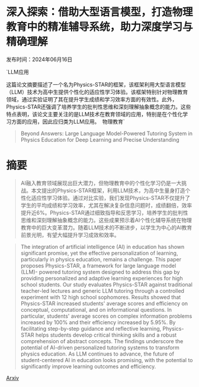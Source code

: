 # 深入探索：借助大型语言模型，打造物理教育中的精准辅导系统，助力深度学习与精确理解

发布时间：2024年06月16日

`LLM应用

这篇论文摘要描述了一个名为Physics-STAR的框架，该框架利用大型语言模型（LLM）技术为高中生提供个性化的适应性学习体验。该框架特别针对物理教育领域，通过实验证明了其在提升学生成绩和学习效率方面的有效性。此外，Physics-STAR还强调了培养学生的批判性思维和深刻理解抽象概念的能力。这些特点表明，该论文主要关注的是LLM技术在教育领域的应用，特别是在个性化学习方面的应用，因此应归类为LLM应用。` `物理教育`

> Beyond Answers: Large Language Model-Powered Tutoring System in Physics Education for Deep Learning and Precise Understanding

# 摘要

> AI融入教育领域展现出巨大潜力，但物理教育中的个性化学习仍是一大挑战。本文提出的Physics-STAR框架，利用LLM技术，为高中生量身打造个性化适应性学习体验。通过对比实验，我们发现Physics-STAR不仅提升了学生的平均成绩和学习效率，尤其在解决复杂信息问题时，成绩翻倍，效率提升近6%。Physics-STAR通过细致指导和反思学习，培养学生的批判性思维和深刻理解抽象概念的能力。这些成果预示着AI个性化辅导系统在物理教育中的巨大变革潜力。随着LLM技术的不断进步，以学生为中心的AI教育前景光明，有望大幅提升学习成效和效率。

> The integration of artificial intelligence (AI) in education has shown significant promise, yet the effective personalization of learning, particularly in physics education, remains a challenge. This paper proposes Physics-STAR, a framework for large language model (LLM)- powered tutoring system designed to address this gap by providing personalized and adaptive learning experiences for high school students. Our study evaluates Physics-STAR against traditional teacher-led lectures and generic LLM tutoring through a controlled experiment with 12 high school sophomores. Results showed that Physics-STAR increased students' average scores and efficiency on conceptual, computational, and on informational questions. In particular, students' average scores on complex information problems increased by 100% and their efficiency increased by 5.95%. By facilitating step-by-step guidance and reflective learning, Physics-STAR helps students develop critical thinking skills and a robust comprehension of abstract concepts. The findings underscore the potential of AI-driven personalized tutoring systems to transform physics education. As LLM continues to advance, the future of student-centered AI in education looks promising, with the potential to significantly improve learning outcomes and efficiency.

[Arxiv](https://arxiv.org/abs/2406.10934)